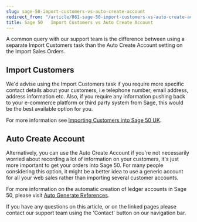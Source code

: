 ```yaml
---
slug: sage-50-import-customers-vs-auto-create-account
redirect_from: "/article/861-sage-50-import-customers-vs-auto-create-account"
title: Sage 50   Import Customers vs Auto Create Account
---
```

A common query with our support team is the difference between using a separate Import Customers task than the Auto Create Account setting on the Import Sales Orders.

## Import Customers
We'd advise using the Import Customers task if you require more specific contact details about your customers, i.e telephone number, email address, address information etc. Also, if you require any information pushing back to your e-commerce platform or third party system from Sage, this would be the best available option for you.

For more information see [Importing Customers into Sage 50 UK](importing-customers-into-sage-50-uk).

## Auto Create Account
Alternatively, you can use the Auto Create Account if you're not necessarily worried about recording a lot of information on your customers, it's just more important to get your orders into Sage 50. For many people considering this option, it might be a better idea to use a generic account for all your web sales rather than importing several customer accounts.

For more information on the automatic creation of ledger accounts in Sage 50, please visit [Auto Generate References](auto-generate-references).

If you have any questions on this article, or on the linked pages please contact our support team using the 'Contact' button on our navigation bar.